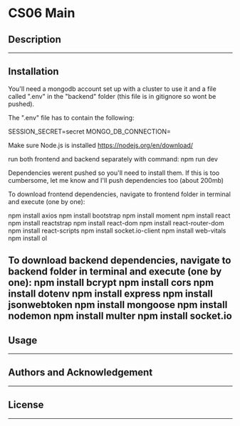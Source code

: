 # CS06 Main
## Description
>
---
## Installation
>
You'll need a mongodb account set up with a cluster to use it and a file called ".env" in the "backend" folder (this file is in gitignore so wont be pushed).

 

The ".env" file has to contain the following:
 
SESSION_SECRET=secret
MONGO_DB_CONNECTION=<the link you get from your mongodb cluster under connect menu>

 

Make sure Node.js is installed https://nodejs.org/en/download/

 

run both frontend and backend separately with command: npm run dev

 

Dependencies werent pushed so you'll need to install them. If this is too cumbersome, let me know and I'll push dependencies too (about 200mb)

 

To download frontend dependencies, navigate to frontend folder in terminal and execute (one by one):

npm install axios
npm install bootstrap
npm install moment
npm install react
npm install reactstrap
npm install react-dom
npm install react-router-dom
npm install react-scripts
npm install socket.io-client
npm install web-vitals
npm install ol

 

To download backend dependencies, navigate to backend folder in terminal and execute (one by one):
npm install bcrypt
npm install cors
npm install dotenv
npm install express
npm install jsonwebtoken
npm install mongoose
npm install nodemon
npm install multer
npm install socket.io
---
## Usage
>
---
## Authors and Acknowledgement
>
---
## License
>
---
